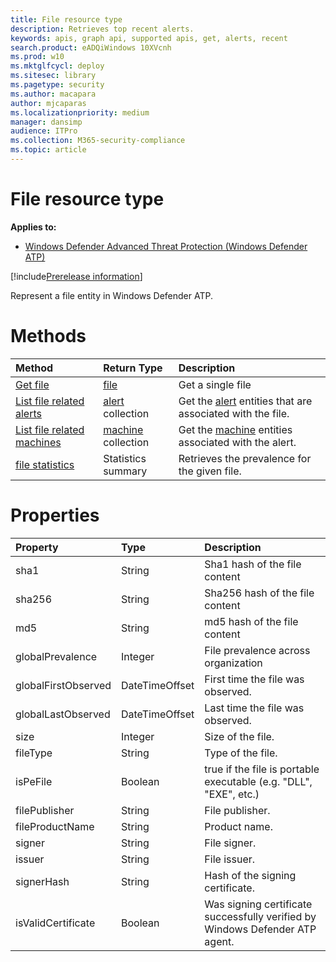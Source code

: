 ```yaml
---
title: File resource type
description: Retrieves top recent alerts.
keywords: apis, graph api, supported apis, get, alerts, recent
search.product: eADQiWindows 10XVcnh
ms.prod: w10
ms.mktglfcycl: deploy
ms.sitesec: library
ms.pagetype: security
ms.author: macapara
author: mjcaparas
ms.localizationpriority: medium
manager: dansimp
audience: ITPro
ms.collection: M365-security-compliance 
ms.topic: article
---
```


# File resource type
**Applies to:**
- [Windows Defender Advanced Threat Protection (Windows Defender ATP)](https://go.microsoft.com/fwlink/p/?linkid=2069559)

[!include[Prerelease information](prerelease.md)]

Represent a file entity in Windows Defender ATP.

# Methods
Method|Return Type |Description
:---|:---|:---
[Get file](get-file-information-windows-defender-advanced-threat-protection-new.md) | [file](files-windows-defender-advanced-threat-protection-new.md) | Get a single file 
[List file related alerts](get-file-related-alerts-windows-defender-advanced-threat-protection-new.md) | [alert](alerts-windows-defender-advanced-threat-protection-new.md) collection | Get the [alert](alerts-windows-defender-advanced-threat-protection-new.md) entities that are associated with the file.
[List file related machines](get-file-related-machines-windows-defender-advanced-threat-protection-new.md) | [machine](machine-windows-defender-advanced-threat-protection-new.md) collection | Get the [machine](machine-windows-defender-advanced-threat-protection-new.md) entities associated with the alert.
[file statistics](get-file-statistics-windows-defender-advanced-threat-protection-new.md) | Statistics summary | Retrieves the prevalence for the given file.


# Properties
Property |	Type	|	Description
:---|:---|:---
sha1 | String | Sha1 hash of the file content
sha256 | String | Sha256 hash of the file content
md5 | String | md5 hash of the file content
globalPrevalence | Integer | File prevalence across organization
globalFirstObserved | DateTimeOffset | First time the file was observed.
globalLastObserved | DateTimeOffset | Last time the file was observed.
size | Integer | Size of the file.
fileType | String | Type of the file. 
isPeFile | Boolean | true if the file is portable executable (e.g. "DLL", "EXE", etc.)
filePublisher | String | File publisher.
fileProductName | String | Product name.
signer | String | File signer.
issuer | String | File issuer.
signerHash | String | Hash of the signing certificate.
isValidCertificate | Boolean | Was signing certificate successfully verified by  Windows Defender ATP agent.

